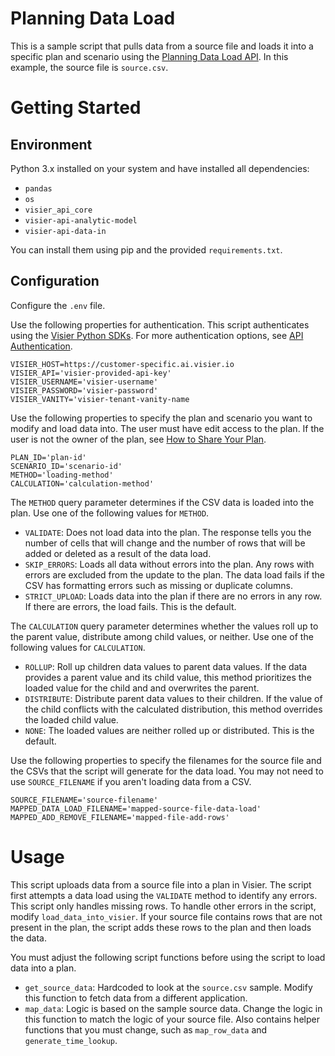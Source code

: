 # Planning Data Load

This is a sample script that pulls data from a source file and loads it into a specific plan and scenario using the [Planning Data Load API](https://docs.visier.com/visier-people/Default.htm#cshid=1053). In this example, the source file is `source.csv`.

# Getting Started

## Environment
Python 3.x installed on your system and have installed all dependencies:
- `pandas`
- `os`
- `visier_api_core`
- `visier-api-analytic-model`
- `visier-api-data-in`

You can install them using pip and the provided `requirements.txt`.

## Configuration
Configure the `.env` file.

Use the following properties for authentication. This script authenticates using the [Visier Python SDKs](https://github.com/visier/python-sdk). For more authentication options, see [API Authentication](https://docs.visier.com/visier-people/Default.htm#cshid=1054).
```
VISIER_HOST=https://customer-specific.ai.visier.io
VISIER_API='visier-provided-api-key'
VISIER_USERNAME='visier-username'
VISIER_PASSWORD='visier-password'
VISIER_VANITY='visier-tenant-vanity-name
```

Use the following properties to specify the plan and scenario you want to modify and load data into. The user must have edit access to the plan. If the user is not the owner of the plan, see [How to Share Your Plan](https://docs.visier.com/visier-people/Planning/plan%20sharing/plan%20sharing.htm).
```
PLAN_ID='plan-id'
SCENARIO_ID='scenario-id'
METHOD='loading-method'
CALCULATION='calculation-method'
```
The `METHOD` query parameter determines if the CSV data is loaded into the plan. Use one of the following values for `METHOD`.
- `VALIDATE`: Does not load data into the plan. The response tells you the number of cells that will change and the number of rows that will be added or deleted as a result of the data load.
- `SKIP_ERRORS`: Loads all data without errors into the plan. Any rows with errors are excluded from the update to the plan. The data load fails if the CSV has formatting errors such as missing or duplicate columns.
- `STRICT_UPLOAD`: Loads data into the plan if there are no errors in any row. If there are errors, the load fails. This is the default.

The `CALCULATION` query parameter determines whether the values roll up to the parent value, distribute among child values, or neither. Use one of the following values for `CALCULATION`.
- `ROLLUP`: Roll up children data values to parent data values. If the data provides a parent value and its child value, this method prioritizes the loaded value for the child and and overwrites the parent.
- `DISTRIBUTE`: Distribute parent data values to their children. If the value of the child conflicts with the calculated distribution, this method overrides the loaded child value.
- `NONE`: The loaded values are neither rolled up or distributed. This is the default.

Use the following properties to specify the filenames for the source file and the CSVs that the script will generate for the data load. You may not need to use `SOURCE_FILENAME` if you aren't loading data from a CSV.
```
SOURCE_FILENAME='source-filename'
MAPPED_DATA_LOAD_FILENAME='mapped-source-file-data-load'
MAPPED_ADD_REMOVE_FILENAME='mapped-file-add-rows'
```

# Usage
This script uploads data from a source file into a plan in Visier. The script first attempts a data load using the `VALIDATE` method to identify any errors. This script only handles missing rows. To handle other errors in the script, modify `load_data_into_visier`. If your source file contains rows that are not present in the plan, the script adds these rows to the plan and then loads the data.

You must adjust the following script functions before using the script to load data into a plan.
- `get_source_data`: Hardcoded to look at the `source.csv` sample. Modify this function to fetch data from a different application.
- `map_data`: Logic is based on the sample source data. Change the logic in this function to match the logic of your source file. Also contains helper functions that you must change, such as `map_row_data` and `generate_time_lookup`.







